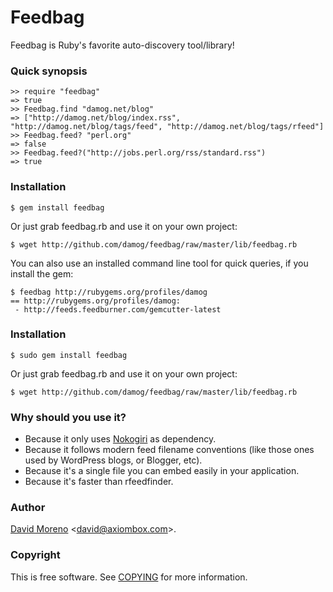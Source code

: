 Feedbag
=======

Feedbag is Ruby's favorite auto-discovery tool/library!

### Quick synopsis

	>> require "feedbag"
 	=> true
 	>> Feedbag.find "damog.net/blog"
    => ["http://damog.net/blog/index.rss", "http://damog.net/blog/tags/feed", "http://damog.net/blog/tags/rfeed"]
    >> Feedbag.feed? "perl.org"
    => false
	>> Feedbag.feed?("http://jobs.perl.org/rss/standard.rss")
    => true

### Installation

	$ gem install feedbag

Or just grab feedbag.rb and use it on your own project:

	$ wget http://github.com/damog/feedbag/raw/master/lib/feedbag.rb

You can also use an installed command line tool for quick queries, if you install the gem:

    $ feedbag http://rubygems.org/profiles/damog
    == http://rubygems.org/profiles/damog:
     - http://feeds.feedburner.com/gemcutter-latest


### Installation

	$ sudo gem install feedbag

Or just grab feedbag.rb and use it on your own project:

	$ wget http://github.com/damog/feedbag/raw/master/lib/feedbag.rb

### Why should you use it?

- Because it only uses [Nokogiri](http://nokogiri.org/) as dependency.
- Because it follows modern feed filename conventions (like those ones used by WordPress blogs, or Blogger, etc).
- Because it's a single file you can embed easily in your application.
- Because it's faster than rfeedfinder.

### Author

[David Moreno](http://damog.net/) <[david@axiombox.com](mailto:david@axiombox.com)>.

### Copyright

This is free software. See [COPYING](http://github.com/damog/feedbag/master/COPYING) for more information.

